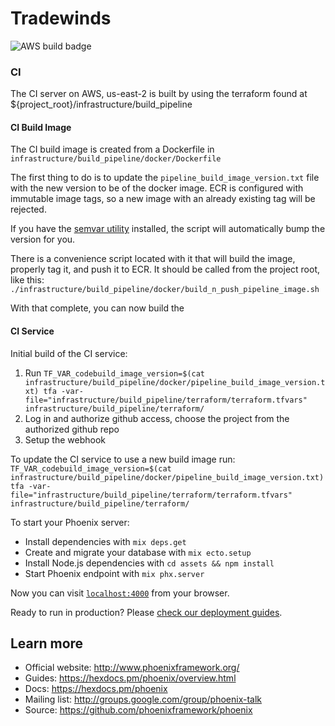 # Tradewinds

![AWS build badge](https://codebuild.us-east-2.amazonaws.com/badges?uuid=eyJlbmNyeXB0ZWREYXRhIjoicXRVZnBQcVorU2YxMUR4SzE3VE43T25GdktWN3FGTjZlaWhBaE5hbEl1YURzbjVCVVhkUUt1NnhlNU9pZEcxWUFLT1VnOUZtb1BjdThVZENrOXdxNGlFPSIsIml2UGFyYW1ldGVyU3BlYyI6Inp0bzY0YjBFWTRQVlE1YSsiLCJtYXRlcmlhbFNldFNlcmlhbCI6MX0%3D&branch=master)


### CI

The CI server on AWS, us-east-2 is built by using the terraform found at ${project_root}/infrastructure/build_pipeline

#### CI Build Image
The CI build image is created from a Dockerfile in `infrastructure/build_pipeline/docker/Dockerfile`

The first thing to do is to update the `pipeline_build_image_version.txt` file with the new version to be of the docker image.
ECR is configured with immutable image tags, so a new image with an already existing tag will be rejected.

If you have the [semvar utility](https://github.com/fsaintjacques/semver-tool) installed, the script will automatically bump the version for you.

There is a convenience script located with it that will build the image, properly tag it, and push it to ECR.
It should be called from the project root, like this: `./infrastructure/build_pipeline/docker/build_n_push_pipeline_image.sh`

With that complete, you can now build the 

#### CI Service

Initial build of the CI service:
1) Run `TF_VAR_codebuild_image_version=$(cat infrastructure/build_pipeline/docker/pipeline_build_image_version.txt) tfa -var-file="infrastructure/build_pipeline/terraform/terraform.tfvars" infrastructure/build_pipeline/terraform/`
2) Log in and authorize github access, choose the project from the authorized github repo
3) Setup the webhook

To update the CI service to use a new build image run:  
`TF_VAR_codebuild_image_version=$(cat infrastructure/build_pipeline/docker/pipeline_build_image_version.txt) tfa -var-file="infrastructure/build_pipeline/terraform/terraform.tfvars" infrastructure/build_pipeline/terraform/`

To start your Phoenix server:

  * Install dependencies with `mix deps.get`
  * Create and migrate your database with `mix ecto.setup`
  * Install Node.js dependencies with `cd assets && npm install`
  * Start Phoenix endpoint with `mix phx.server`

Now you can visit [`localhost:4000`](http://localhost:4000) from your browser.

Ready to run in production? Please [check our deployment guides](https://hexdocs.pm/phoenix/deployment.html).

## Learn more

  * Official website: http://www.phoenixframework.org/
  * Guides: https://hexdocs.pm/phoenix/overview.html
  * Docs: https://hexdocs.pm/phoenix
  * Mailing list: http://groups.google.com/group/phoenix-talk
  * Source: https://github.com/phoenixframework/phoenix
